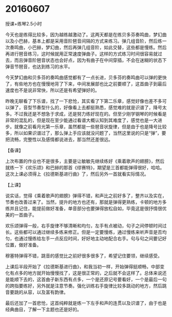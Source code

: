 # 20160607

授课+练琴2.5小时

今天也是练得比较多，因为越练越激动了。这两天都是在练贝多芬奏鸣曲，梦幻曲以及小巴赫，基本上都是采用音阶琶音间隔的方式来练习。弹几组音阶，然后练一次奏鸣曲，小巴赫，梦幻曲，然后再弹几组音阶，如此交替，这些都是慢练。然后再进行琶音练习，这时候就用正常速度弹曲子。这样的方式练习时间很容易就过去，而且弹音阶琶音状态也会好点，因为有曲子在中间穿插，不会在迷糊的状态下弹音节琶音，也达到练习的水平。

今天梦幻曲和贝多芬的奏鸣曲感觉都有了一点长进，贝多芬的奏鸣曲可以弹的更快了，有些地方也在慢慢地背了下来，中间发展部也比之前要顺了，这首曲子到最后速度也不是说非常快，所以还是有希望弹好的。

昨晚无聊看了下乐谱，找了一下悲怆，其实看了下第二乐章，感觉好像也差不多可以弹了，音型节奏型什么的，好像看上去都挺熟悉，感觉难的就是识谱了，降号太多。不过我还是不想急于求成，还是努力练好现在的。但至少刚学钢琴的时候看是非常的混乱的，但是现在至少能通过看谱大概认知到其难度了，感觉也是一大进步。就像之前看月光第一乐章，虽然都是一些琶音状旋律，但是由于也是降号比较多，所以如果识谱过了，那么弹上手应该就没问题了，当然这里说的只是“弹”，要把流畅，完整性以及感情都说进去，那当然还差很远。

【备课】

上次布置的作业也不是很多，主要是让敏敏先继续练好《乘着歌声的翅膀》，然后就练一下《欢乐颂》和巴赫的那首《缪赛特》，期望是三首都能弹得很好，哈哈。这次上课必须得上《拉德斯基进行曲》了，然后另外一首就看实际情况。

【上课】

说实话，觉得《乘着歌声的翅膀》弹得不错，和声比之前好多了，整齐以及实在，节奏也改善过来了。当然，提升的地方也还有，那就是弹得更熟练，卡顿的地方多练并且记住，能提前做好准备，单音部分也要弹得放松自如，毕竟这是很抒情很优美的一首曲子。

欢乐颂弹得一般，右手旋律不够清晰和均匀，左手有点被动，句子之间停顿时间过长。这些都可以通过继续多练来修正。但是一定要慢练，通过慢练来听声音是否均匀，也通过慢练给左手一点反应时间，好好地主动地配合右手。句与句之间要记好位置，做好准备。

穆塞特弹得不错，跳音的感觉比之前好很多很多了，希望记住要领，继续感受。

上课后半段开始了《拉德斯基进行曲》，和我当初一样，开始弹得挺顺畅，中部变化有点多的地方就开始慢慢找了，这是很正常的，之后就不会这样了。总体来说还是能顺下去的，这首曲子新东西有点多，一个是还原记号要看好，一个是最后一句的跨指要练好，另外就是注意节奏。强化训练右手旋律比较多跳动的地方，然后跳音要跳的从容，以及富有韵律。

最后还加了一首悲怆，这首纯粹就是练一下左手和声的连贯以及识谱了，由于也是经典曲目，了解一下主题也还是好的。
